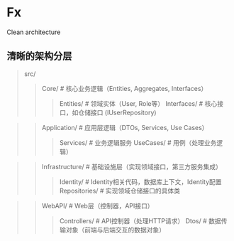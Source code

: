 # Fx
Clean architecture

## 清晰的架构分层

> src/
>> Core/                # 核心业务逻辑（Entities, Aggregates, Interfaces）
>>> Entities/           # 领域实体（User, Role等）
>>> Interfaces/        # 核心接口，如仓储接口 (IUserRepository)

>> Application/         # 应用层逻辑（DTOs, Services, Use Cases）
>>> Services/          # 业务逻辑服务
>>>UseCases/          # 用例（处理业务逻辑）

>> Infrastructure/      # 基础设施层（实现领域接口，第三方服务集成）
>>> Identity/          # Identity相关代码，数据库上下文，Identity配置
>>> Repositories/      # 实现领域仓储接口的具体类

>> WebAPI/              # Web层（控制器，API接口）
>>> Controllers/       # API控制器（处理HTTP请求）
>>> Dtos/              # 数据传输对象（前端与后端交互的数据对象）
